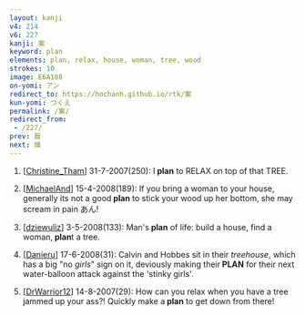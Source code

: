 ```yaml
---
layout: kanji
v4: 214
v6: 227
kanji: 案
keyword: plan
elements: plan, relax, house, woman, tree, wood
strokes: 10
image: E6A188
on-yomi: アン
redirect_to: https://hochanh.github.io/rtk/案
kun-yomi: つくえ
permalink: /案/
redirect_from:
 - /227/
prev: 暦
next: 燥
---
```


1) [<a href="http://kanji.koohii.com/profile/Christine_Tham">Christine_Tham</a>] 31-7-2007(250): I<strong> plan</strong> to RELAX on top of that TREE.

2) [<a href="http://kanji.koohii.com/profile/MichaelAnd">MichaelAnd</a>] 15-4-2008(189): If you bring a woman to your house, generally its not a good<strong> plan</strong> to stick your wood up her bottom, she may scream in pain あん!

3) [<a href="http://kanji.koohii.com/profile/dziewuliz">dziewuliz</a>] 3-5-2008(133): Man&#039;s<strong> plan</strong> of life: build a house, find a woman,<strong> plan</strong>t a tree.

4) [<a href="http://kanji.koohii.com/profile/Danieru">Danieru</a>] 17-6-2008(31): Calvin and Hobbes sit in their <em>treehouse</em>, which has a big &quot;no <em>girls</em>&quot; sign on it, deviously making their<strong> PLAN</strong> for their next water-balloon attack against the &#039;stinky girls&#039;.

5) [<a href="http://kanji.koohii.com/profile/DrWarrior12">DrWarrior12</a>] 14-8-2007(29): How can you relax when you have a tree jammed up your ass?! Quickly make a<strong> plan</strong> to get down from there!

